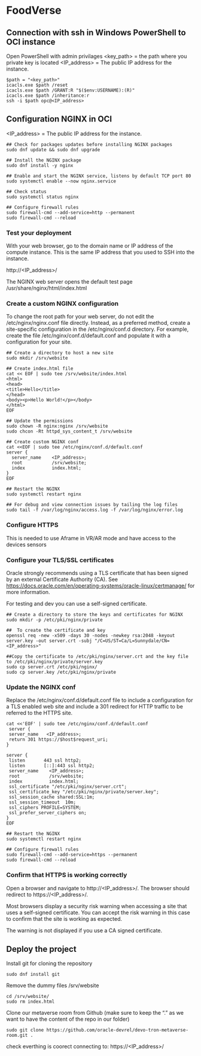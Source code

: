 # FoodVerse


## Connection with ssh in Windows PowerShell to OCI instance 

Open PowerShell with admin privilages
<key_path> = the path where you private key is located
<IP_address> = The public IP address for the instance.
```
$path = "<key_path>"
icacls.exe $path /reset
icacls.exe $path /GRANT:R "$($env:USERNAME):(R)"
icacls.exe $path /inheritance:r
ssh -i $path opc@<IP_address>
```

## Configuration NGINX in OCI
<IP_address> = The public IP address for the instance.
```
## Check for packages updates before installing NGINX packages
sudo dnf update && sudo dnf upgrade

## Install the NGINX package
sudo dnf install -y nginx

## Enable and start the NGINX service, listens by default TCP port 80
sudo systemctl enable --now nginx.service

## Check status
sudo systemctl status nginx

## Configure firewall rules
sudo firewall-cmd --add-service=http --permanent
sudo firewall-cmd --reload
```
### Test your deployment
With your web browser, go to the domain name or IP address of the compute instance. This is the same IP address that you used to SSH into the instance.

http://<IP_address>/

The NGINX web server opens the default test page /usr/share/nginx/html/index.html

### Create a custom NGINX configuration
To change the root path for your web server, do not edit the /etc/nginx/nginx.conf file directly. Instead, as a preferred method, create a site-specific configuration in the /etc/nginx/conf.d directory. For example, create the file /etc/nginx/conf.d/default.conf and populate it with a configuration for your site.
```
## Create a directory to host a new site
sudo mkdir /srv/website

## Create index.html file
cat << EOF | sudo tee /srv/website/index.html
<html>
<head>
<title>Hello</title>
</head>
<body><p>Hello World!</p></body>
</html>
EOF

## Update the permissions
sudo chown -R nginx:nginx /srv/website
sudo chcon -Rt httpd_sys_content_t /srv/website

## Create custom NGINX conf
cat <<EOF | sudo tee /etc/nginx/conf.d/default.conf
server {
  server_name    <IP_address>;
  root           /srv/website;
  index          index.html;
}
EOF

## Restart the NGINX
sudo systemctl restart nginx

## For debug and view connection issues by tailing the log files
sudo tail -f /var/log/nginx/access.log -f /var/log/nginx/error.log
```

### Configure HTTPS
This is needed to use Aframe in VR/AR mode and have access to the devices sensors
### Configure your TLS/SSL certificates
Oracle strongly recommends using a TLS certificate that has been signed by an external Certificate Authority (CA).
See https://docs.oracle.com/en/operating-systems/oracle-linux/certmanage/ for more information.

For testing and dev you can use a self-signed certificate.
```
## Create a directory to store the keys and certificates for NGINX
sudo mkdir -p /etc/pki/nginx/private

##  To create the certificate and key
openssl req -new -x509 -days 30 -nodes -newkey rsa:2048 -keyout server.key -out server.crt -subj "/C=US/ST=Ca/L=Sunnydale/CN=<IP_address>"

##Copy the certificate to /etc/pki/nginx/server.crt and the key file to /etc/pki/nginx/private/server.key
sudo cp server.crt /etc/pki/nginx/
sudo cp server.key /etc/pki/nginx/private
```

### Update the NGINX conf
Replace the /etc/nginx/conf.d/default.conf file to include a configuration for a TLS enabled web site and include a 301 redirect for HTTP traffic to be referred to the HTTPS site.
```
cat <<'EOF' | sudo tee /etc/nginx/conf.d/default.conf
 server {
 server_name   <IP_address>;
 return 301 https://$host$request_uri;
}

server {
 listen       443 ssl http2;
 listen       [::]:443 ssl http2;
 server_name    <IP_address>;
 root           /srv/website;
 index          index.html;
 ssl_certificate "/etc/pki/nginx/server.crt";
 ssl_certificate_key "/etc/pki/nginx/private/server.key";
 ssl_session_cache shared:SSL:1m;
 ssl_session_timeout  10m;
 ssl_ciphers PROFILE=SYSTEM;
 ssl_prefer_server_ciphers on;
}
EOF

## Restart the NGINX
sudo systemctl restart nginx

## Configure firewall rules
sudo firewall-cmd --add-service=https --permanent
sudo firewall-cmd --reload
```

### Confirm that HTTPS is working correctly
Open a browser and navigate to http://<IP_address>/. The browser should redirect to https://<IP_address>/.

Most browsers display a security risk warning when accessing a site that uses a self-signed certificate. You can accept the risk warning in this case to confirm that the site is working as expected.

The warning is not displayed if you use a CA signed certificate.

## Deploy the project

Install git for cloning the repository
```
sudo dnf install git
```
Remove the dummy files
/srv/website
```
cd /srv/website/
sudo rm index.html
```
Clone our metaverse room from Github
(make sure to keep the “.” as we want to have the content of the repo in our folder)
```
sudo git clone https://github.com/oracle-devrel/devo-tron-metaverse-room.git .
```
check everthing is coorect connecting to:
https://<IP_address>/
